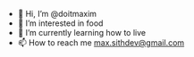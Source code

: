 - 👋 Hi, I’m @doitmaxim
- 👀 I’m interested in food
- 🌱 I’m currently learning how to live
- 📫 How to reach me max.sithdev@gmail.com

<!---
doitmaxim/doitmaxim is a ✨ special ✨ repository because its `README.md` (this file) appears on your GitHub profile.
You can click the Preview link to take a look at your changes.
--->
